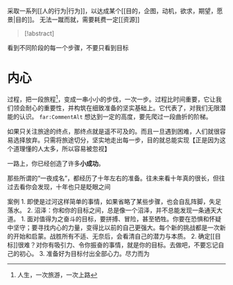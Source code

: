 采取一系列[[人的行为|行为]]，以达成某个[[目的，企图，动机，欲求，期望，愿景|目的]]。
无法一蹴而就，需要耗费一定[[资源]]


> [!abstract]
> 
看到不同阶段的每一个步骤，不要只看到目标

# 内心
过程，把一段旅程[^1]，变成一串小小的步伐，一次一步。过程比时间重要，它让我们领会耐心的重要性，并构筑在细致准备的坚实基础上。它代表了，对我们无限潜能的认识。
`far:CommentAlt` 想达到一定的高度，要先爬过一段曲折的阶梯。

如果只关注旅途的终点，那终点就是遥不可及的。而且一旦遇到困难，人们就很容易选择放弃。只需将旅途切分，坚实地走出每一步，目的就总能实现【正是因为这个道理懂的人太多，所以容易被忽视】

一路上，你已经创造了许多**小成功**。

那些所谓的“一夜成名”，都经历了十年左右的准备。往未来看十年真的很长，但往过去看你会发现，十年也只是眨眼之间 

案例
	1. 即使是过河这样简单的事情，如果省略了某些步骤，也会自乱阵脚，失足落水。
	2. 沼泽：你和你的目标之间，总是像一个沼泽，并不总能发现一条通天大道。
		1. 面对值得为之奋斗的目标，要拼搏、冒险，甚至牺牲。你要在恐惧和怀疑中坚守；要寻找内心的力量，变得比以前的自己更强大。每个新的挑战都是一次新的开始和启蒙。战胜所有不适、无奈后，会看清自己的潜力与本质。
		2. 确定[[目标]]很难？对你有吸引力、令你振奋的事情，就是你的目标。去做吧，不要忘记自己的初心。
		3. 准备好为目标付出全部心力。尽力而为

[^1]: 人生，一次旅游，一次上路